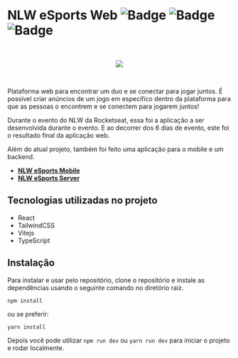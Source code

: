 # NLW eSports Web ![Badge](https://img.shields.io/static/v1?label=tailwindcss&message=v3.1.8&color=lightblue&style=flat&logo=TAILWINDCSS) ![Badge](https://img.shields.io/static/v1?label=react&message=v18.2.0&color=blue&style=flat&logo=REACT) ![Badge](https://img.shields.io/static/v1?label=typescript&message=v4.7.4&color=blue&style=flat&logo=TYPESCRIPT)
 
<br />
<p align="center">
  <img src="src/assets/logo-nlw-esports@2x.png" />
</p>
<br />

Plataforma web para encontrar um duo e se conectar para jogar juntos. 
É possível criar anúncios de um jogo em específico dentro da plataforma para que as pessoas o encontrem e se conectem para jogarem juntos! 

Durante o evento do NLW da Rocketseat, essa foi a aplicação a ser desenvolvida durante o evento.
E ao decorrer dos 6 dias de evento, este foi o resultado final da aplicação web.

Além do atual projeto, também foi feito uma aplicação para o mobile e um backend.

- **[NLW eSports Mobile](https://github.com/ImFelippe365/nlw-esports-mobile)**
- **[NLW eSports Server](https://github.com/ImFelippe365/nlw-esports-server)**

## Tecnologias utilizadas no projeto

- React
- TailwindCSS
- Vitejs
- TypeScript

## Instalação

Para instalar e usar pelo repositório, clone o repositório e instale as dependências usando o seguinte comando no diretório raiz.

```
npm install
```

ou se preferir:

```
yarn install
```

Depois você pode utilizar ``npm run dev`` ou ``yarn run dev`` para iniciar o projeto e rodar localmente.
